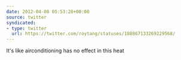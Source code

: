 ```yaml
---
date: 2012-04-08 05:53:28+00:00
source: twitter
syndicated:
- type: twitter
  url: https://twitter.com/roytang/statuses/188867133269229568/
---
```


It's like airconditioning has no effect in this heat